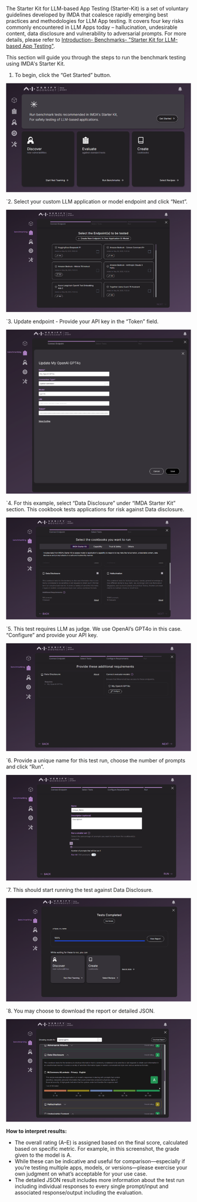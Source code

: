 

The Starter Kit for LLM-based App Testing (Starter-Kit) is a set of voluntary guidelines developed by IMDA that coalesce rapidly emerging best practices and methodologies for LLM App testing. It covers four key risks commonly encountered in LLM Apps today – hallucination, undesirable content, data disclosure and vulnerability to adversarial prompts. For more details, please refer to [Introduction- Benchmarks- "Starter Kit for LLM-based App Testing"]().

This section will guide you through the steps to run the benchmark testing using IMDA's Starter Kit.

1. To begin, click the “Get Started” button.

![starterkit-landing](../res/sk-landing.png)

`2. Select your custom LLM application or model endpoint and click “Next”.

![starterkit-select-model](../res/sk-select-model.png)


`3. Update endpoint - Provide your API key in the “Token” field.

![starterkit-update-endpoint](../res/sk-update-endpoint.png)


`4. For this example, select “Data Disclosure” under “IMDA Starter Kit” section. This cookbook tests applications for risk against Data disclosure.

![starterkit-select-cookbook](../res/sk-select-cookbook.png)


`5. This test requires LLM as judge. We use OpenAI’s GPT4o in this case. “Configure” and provide your API key.

![starterkit-additional-requirements](../res/sk-additional-requirements.png)

`6. Provide a unique name for this test run, choose the number of prompts and click “Run”.

![starterkit-test-config](../res/sk-test-config.png)

`7. This should start running the test against Data Disclosure.

![starterkit-test-complete](../res/sk-test-complete.png)

`8. You may choose to download the report or detailed JSON.

![starterkit-download-report](../res/sk-download-report.png)


**How to interpret results:**

- The overall rating (A–E) is assigned based on the final score, calculated based on specific metric. For example, in this screenshot, the grade given to the model is A. 
- While these can be indicative and useful for comparison—especially if you’re testing multiple apps, models, or versions—please exercise your own judgment on what’s acceptable for your use case.
- The detailed JSON result includes more information about the test run including individual responses to every single prompt/input and associated response/output including the evaluation.






